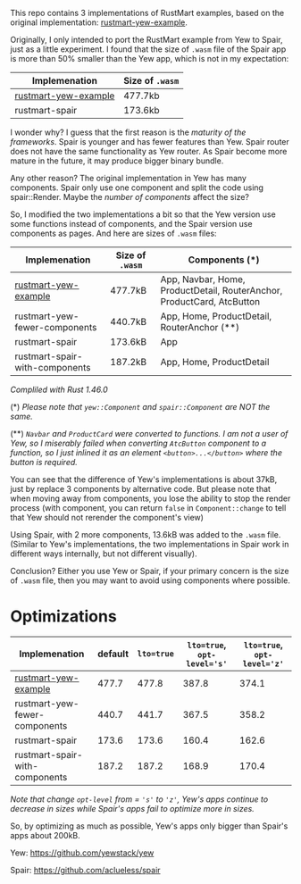 This repo contains 3 implementations of RustMart examples, based on the original implementation: [rustmart-yew-example].

Originally, I only intended to port the RustMart example from Yew to Spair, just as a little experiment. I found that the size of `.wasm` file of the Spair app is more than 50% smaller than the Yew app, which is not in my expectation:

| Implemenation          | Size of `.wasm` |
| ---------------------- | --------------- |
| [rustmart-yew-example] | 477.7kb         |
| rustmart-spair         | 173.6kb         |

I wonder why? I guess that the first reason is the *maturity of the frameworks*. Spair is younger and has fewer features than Yew. Spair router does not have the same functionality as Yew router. As Spair become more mature in the future, it may produce bigger binary bundle.

Any other reason? The original implementation in Yew has many components. Spair only use one component and split the code using spair::Render. Maybe the *number of components* affect the size?

So, I modified the two implementations a bit so that the Yew version use some functions instead of components, and the Spair version use components as pages. And here are sizes of `.wasm` files:

| Implemenation                  | Size of `.wasm` | Components (*)                                                         |
| ------------------------------ | --------------- | ---------------------------------------------------------------------- |
| [rustmart-yew-example]         | 477.7kB         | App, Navbar, Home, ProductDetail, RouterAnchor, ProductCard, AtcButton |
| rustmart-yew-fewer-components  | 440.7kB         | App, Home, ProductDetail, RouterAnchor (**)                            |
| rustmart-spair                 | 173.6kB         | App                                                                    |
| rustmart-spair-with-components | 187.2kB         | App, Home, ProductDetail                                               |

*Compliled with Rust 1.46.0*

(*) *Please note that `yew::Component` and `spair::Component` are NOT the same.*

(**) *`Navbar` and `ProductCard` were converted to functions. I am not a user of Yew, so I miserably failed when converting `AtcButton` component to a function, so I just inlined it as an element `<button>...</button>` where the button is required.*

You can see that the difference of Yew's implementations is about 37kB, just by replace 3 components by alternative code. But please note that when moving away from components, you lose the ability to stop the render process (with component, you can return `false` in `Component::change` to tell that Yew should not rerender the component's view)

Using Spair, with 2 more components, 13.6kB was added to the `.wasm` file. (Similar to Yew's implementations, the two implementations in Spair work in different ways internally, but not different visually).

Conclusion? Either you use Yew or Spair, if your primary concern is the size of `.wasm` file, then you may want to avoid using components where possible.

# Optimizations

| Implemenation                  | default | `lto=true` | `lto=true`, `opt-level='s'` | `lto=true`, `opt-level='z'` |
| ------------------------------ | ------- | ---------- | ------------------------- | ------------------------- |
| [rustmart-yew-example]         | 477.7   | 477.8      | 387.8                     | 374.1                     |
| rustmart-yew-fewer-components  | 440.7   | 441.7      | 367.5                     | 358.2                     |
| rustmart-spair                 | 173.6   | 173.6      | 160.4                     | 162.6                     |
| rustmart-spair-with-components | 187.2   | 187.2      | 168.9                     | 170.4                     |

*Note that change `opt-level` from = `'s'` to `'z'`, Yew's apps continue to decrease in sizes while Spair's apps fail to optimize more in sizes.*


So, by optimizing as much as possible, Yew's apps only bigger than Spair's apps about 200kB.

Yew: https://github.com/yewstack/yew

Spair: https://github.com/aclueless/spair

[rustmart-yew-example]: https://github.com/sheshbabu/rustmart-yew-example
